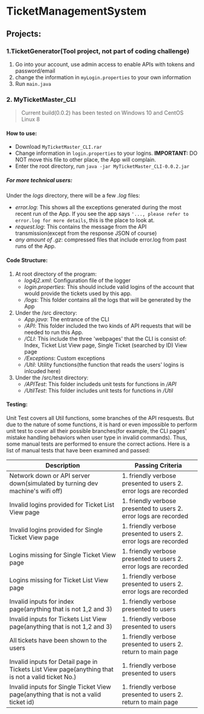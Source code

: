 # TicketManagementSystem

## Projects:

### 1.TicketGenerator(Tool project, not part of coding challenge)

1. Go into your account, use admin access to enable APIs with tokens and password/email
2. change the information in ```myLogin.properties``` to your own information
3. Run ```main.java```

### 2. MyTicketMaster_CLI
> Current build(0.0.2) has been tested on Windows 10 and CentOS Linux 8

#### How to use:
   - Download ```MyTicketMaster_CLI.rar```
   - Change information in ```login.properties``` to your logins. **IMPORTANT:** DO NOT move this file to other place, the App will complain.
   - Enter the root directory, run ```java -jar MyTicketMaster_CLI-0.0.2.jar```

##### For more technical users:
Under the *logs* directory, there will be a few    *.log* files:  
 - *error.log*: This shows all the exceptions generated during the most recent run of the App. If you see the app says ```'..., please refer to error.log for more details```, this is the place to look at.
- *request.log*: This contains the message from the API transmission(except from the response JSON of course)
- *any amount of .gz*: compressed files that include error.log from past runs of the App.

#### Code Structure:
1. At root directory of the program:
   - *log4j2.xml*: Configuration file of the logger
   - *login.properties*: This should include valid logins of the account that would provide the tickets used by this app.
   - */logs*: This folder contains all the logs that will be generated by the App
2. Under the /src directory:
   - *App.java*: The entrance of the CLI
   - */API*: This folder included the two kinds of API requests that will be needed to run this App.
   - */CLI*: This include the three 'webpages' that the CLI is consist of: Index, Ticket List View page, Single Ticket (searched by ID) View page
   - */Exceptions*: Custom exceptions
   - */Util*: Utility functions(the function that reads the users' logins is inlcuded here)
3. Under the /src/test directory: 
   - */APITest*: This folder includeds unit tests for functions in */API*
   - */UtilTest*: This folder includes unit tests for functions in */Util*

#### Testing:

Unit Test covers all Util functions, some branches of the API resquests. But due to the nature of some functions, it is hard or even impossible to perform unit test to cover all their possible branches(for example, the CLI pages' mistake handling behaviors when user type in invalid commands). Thus, some manual tests are performed to ensure the correct actions. Here is a list of manual tests that have been examined and passed:  

   | Description      | Passing Criteria |
   | ----------- | ----------- |
   | Network down or API server down(simulated by turning dev machine's wifi off)   | 1. friendly verbose presented to users 2.   error logs are recorded    |
   | Invalid logins provided for Ticket List View page      | 1. friendly verbose presented to users 2.   error logs are recorded   |
   | Invalid logins provided for Single Ticket View page   | 1. friendly verbose presented to users 2.   error logs are recorded        |
   | Logins missing for Single Ticket View page   | 1. friendly verbose presented to users 2.   error logs are recorded        |
   | Logins missing for Ticket List View page   | 1. friendly verbose presented to users 2.   error logs are recorded        |
   | Invalid inputs for index page(anything that is not 1,2 and 3)   | 1. friendly verbose presented to users     |
   | Invalid inputs for Tickets List View page(anything that is not 1,2 and 3)   | 1. friendly verbose presented to users     |
   | All tickets have been shown to the users   | 1. friendly verbose presented to users 2. return to main page    |
   | Invalid inputs for Detail page in Tickets List View page(anything that is not a valid ticket No.)   | 1. friendly verbose presented to users     |
   | Invalid inputs for Single Ticket View page(anything that is not a valid ticket id)   | 1. friendly verbose presented to users 2. return to main page    |

